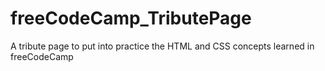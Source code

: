 # freeCodeCamp_TributePage
A tribute page to put into practice the HTML and CSS concepts learned in freeCodeCamp
